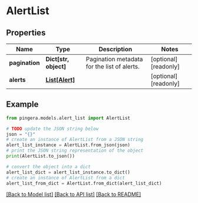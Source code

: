 # AlertList


## Properties

Name | Type | Description | Notes
------------ | ------------- | ------------- | -------------
**pagination** | **Dict[str, object]** | Pagination metadata for the list of alerts. | [optional] [readonly] 
**alerts** | [**List[Alert]**](Alert.md) |  | [optional] [readonly] 

## Example

```python
from pingera.models.alert_list import AlertList

# TODO update the JSON string below
json = "{}"
# create an instance of AlertList from a JSON string
alert_list_instance = AlertList.from_json(json)
# print the JSON string representation of the object
print(AlertList.to_json())

# convert the object into a dict
alert_list_dict = alert_list_instance.to_dict()
# create an instance of AlertList from a dict
alert_list_from_dict = AlertList.from_dict(alert_list_dict)
```
[[Back to Model list]](../README.md#documentation-for-models) [[Back to API list]](../README.md#documentation-for-api-endpoints) [[Back to README]](../README.md)


